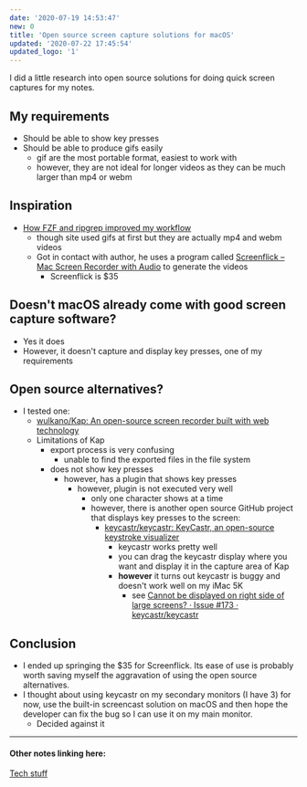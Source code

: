 ```yaml
---
date: '2020-07-19 14:53:47'
new: 0
title: 'Open source screen capture solutions for macOS'
updated: '2020-07-22 17:45:54'
updated_logo: '1'
---
```

I did a little research into open source solutions for doing quick screen
captures for my notes.

## My requirements
* Should be able to show key presses
* Should be able to produce gifs easily
  * gif are the most portable format, easiest to work with
  * however, they are not ideal for longer videos as they can be much larger than
    mp4 or webm

## Inspiration
* [How FZF and ripgrep improved my workflow](https://sidneyliebrand.io/blog/how-fzf-and-ripgrep-improved-my-workflow)
  * though site used gifs at first but they are actually mp4 and webm videos
  * Got in contact with author, he uses a program called [Screenflick – Mac Screen Recorder with Audio](https://www.araelium.com/screenflick-mac-screen-recorder) to generate the videos
    * Screenflick is $35

## Doesn't macOS already come with good screen capture software?
* Yes it does
* However, it doesn't capture and display key presses, one of my requirements

## Open source alternatives?
* I tested one:
  * [wulkano/Kap: An open-source screen recorder built with web technology](https://github.com/wulkano/Kap)
  * Limitations of Kap
    * export process is very confusing
      * unable to find the exported files in the file system
    * does not show key presses
      * however, has a plugin that shows key presses
        * however, plugin is not executed very well
          * only one character shows at a time
          * however, there is another open source GitHub project that displays
            key presses to the screen:
            * [keycastr/keycastr: KeyCastr, an open-source keystroke visualizer](https://github.com/keycastr/keycastr)
              * keycastr works pretty well
              * you can drag the keycastr display where you want and display it
                in the capture area of Kap
              * **however** it turns out keycastr is buggy and doesn't work well
                on my iMac 5K
                * see [Cannot be displayed on right side of large screens? · Issue #173 · keycastr/keycastr](https://github.com/keycastr/keycastr/issues/173)

## Conclusion
* I ended up springing the $35 for Screenflick. Its ease of use is probably worth saving
  myself the aggravation of using the open source alternatives.
* I thought about using keycastr on my secondary monitors (I have 3) for
  now, use the built-in screencast solution on macOS and then hope the developer can
  fix the bug so I can use it on my main monitor.
  * Decided against it

---
#### Other notes linking here:

[Tech stuff](/Tech-stuff)
